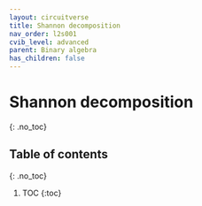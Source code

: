 ```yaml
---
layout: circuitverse
title: Shannon decomposition
nav_order: l2s001
cvib_level: advanced
parent: Binary algebra
has_children: false
---
```


# Shannon decomposition
{: .no_toc}

## Table of contents
{: .no_toc}

1. TOC
{:toc}
